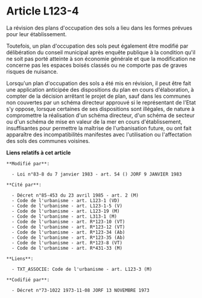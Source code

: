 # Article L123-4

La révision des plans d'occupation des sols a lieu dans les formes prévues pour leur établissement.

Toutefois, un plan d'occupation des sols peut également être modifié par délibération du conseil municipal après enquête
publique à la condition qu'il ne soit pas porté atteinte à son économie générale et que la modification ne concerne pas les
espaces boisés classés ou ne comporte pas de graves risques de nuisance.

Lorsqu'un plan d'occupation des sols a été mis en révision, il peut être fait une application anticipée des dispositions du
plan en cours d'élaboration, à compter de la décision arrêtant le projet de plan, sauf dans les communes non couvertes par un
schéma directeur approuvé si le représentant de l'Etat s'y oppose, lorsque certaines de ses dispositions sont illégales, de
nature à compromettre la réalisation d'un schéma directeur, d'un schéma de secteur ou d'un schéma de mise en valeur de la mer
en cours d'établissement, insuffisantes pour permettre la maîtrise de l'urbanisation future, ou ont fait apparaître des
incompatibilités manifestes avec l'utilisation ou l'affectation des sols des communes voisines.

**Liens relatifs à cet article**

	**Modifié par**:

	  - Loi n°83-8 du 7 janvier 1983 - art. 54 () JORF 9 JANVIER 1983

	**Cité par**:

	  - Décret n°85-453 du 23 avril 1985 - art. 2 (M)
	  - Code de l'urbanisme - art. L123-1 (VD)
	  - Code de l'urbanisme - art. L123-1-5 (V)
	  - Code de l'urbanisme - art. L123-19 (M)
	  - Code de l'urbanisme - art. L313-1 (M)
	  - Code de l'urbanisme - art. R*123-10 (VT)
	  - Code de l'urbanisme - art. R*123-12 (VT)
	  - Code de l'urbanisme - art. R*123-34 (Ab)
	  - Code de l'urbanisme - art. R*123-35 (Ab)
	  - Code de l'urbanisme - art. R*123-8 (VT)
	  - Code de l'urbanisme - art. R*431-33 (M)

	**Liens**:

	  - TXT_ASSOCIE: Code de l'urbanisme - art. L123-3 (M)

	**Codifié par**:

	  - Décret n°73-1022 1973-11-08 JORF 13 NOVEMBRE 1973
